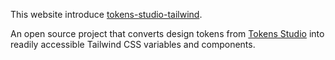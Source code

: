This website introduce [tokens-studio-tailwind](https://www.npmjs.com/package/@gsuiffet/tokens-studio-tailwind).

An open source project that converts design tokens from [Tokens Studio](https://tokens.studio) into readily accessible Tailwind CSS variables and components.